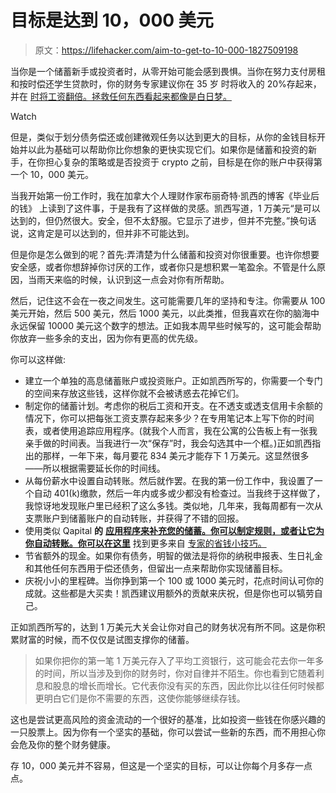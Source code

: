 # 目标是达到 10，000 美元

> 原文：<https://lifehacker.com/aim-to-get-to-10-000-1827509198>

当你是一个储蓄新手或投资者时，从零开始可能会感到畏惧。当你在努力支付房租和按时偿还学生贷款时，你的财务专家建议你在 35 岁 时将收入的 20%存起来，并在 [时将工资翻倍。拯救任何东西看起来都像是白日梦。](https://twocents.lifehacker.com/how-much-money-you-need-to-save-by-the-time-youre-35-1826106733) 

Watch

但是，类似于划分债务偿还或创建微观任务以达到更大的目标，从你的金钱目标开始并以此为基础可以帮助你比你想象的更快实现它们。如果你是储蓄和投资的新手，在你担心复杂的策略或是否投资于 crypto 之前，目标是在你的账户中获得第一个 10，000 美元。

当我开始第一份工作时，我在加拿大个人理财作家布丽奇特·凯西的博客《毕业后的钱》 上读到了这件事，于是我有了这样做的灵感。凯西写道，1 万美元“是可以达到的，但仍然很大。安全，但不太舒服。它显示了进步，但并不完整。”换句话说，这肯定是可以达到的，但并非不可能达到。

但是你是怎么做到的呢？首先:弄清楚为什么储蓄和投资对你很重要。也许你想要安全感，或者你想辞掉你讨厌的工作，或者你只是想积累一笔盈余。不管是什么原因，当雨天来临的时候，认识到这一点会对你有所帮助。

然后，记住这不会在一夜之间发生。这可能需要几年的坚持和专注。你需要从 100 美元开始，然后 500 美元，然后 1000 美元，以此类推，但我喜欢在你的脑海中永远保留 10000 美元这个数字的想法。正如我本周早些时候写的，这可能会帮助你放弃一些多余的支出，因为你有更高的优先级。

你可以这样做:

*   建立一个单独的高息储蓄账户或投资账户。正如凯西所写的，你需要一个专门的空间来存放这些钱，这样你就不会被诱惑去花掉它们。
*   制定你的储蓄计划。考虑你的税后工资和开支。在不透支或透支信用卡余额的情况下，你可以把每张工资支票存起来多少？在专用笔记本上写下你的时间表，或者使用追踪应用程序。(就我个人而言，我在公寓的公告板上有一张我亲手做的时间表。当我进行一次“保存”时，我会勾选其中一个框。)正如凯西指出的那样，一年下来，每月要花 834 美元才能存下 1 万美元。这显然很多——所以根据需要延长你的时间线。
*   从每份薪水中设置自动转账。然后就作罢。在我的第一份工作中，我设置了一个自动 401(k)缴款，然后一年内或多或少都没有检查过。当我终于这样做了，我惊讶地发现账户里已经积了这么多钱。类似地，几年来，我每周都有一次从支票账户到储蓄账户的自动转账，并获得了不错的回报。
*   使用类似 Qapital **的** [**应用程序来补充您的储蓄。你可以制定规则，或者让它为你自动转账。你可以在这里**](https://lifehacker.com/saving-app-showdown-qapital-vs-digit-1790189978) 找到更多来自 [专家的省钱小技巧。](https://twocents.lifehacker.com/the-best-advice-for-saving-as-much-as-you-can-1821196524)
*   节省额外的现金。如果你有债务，明智的做法是将你的纳税申报表、生日礼金和其他任何东西用于偿还债务，但留出一点来帮助你实现储蓄目标。
*   庆祝小小的里程碑。当你挣到第一个 100 或 1000 美元时，花点时间认可你的成就。这些都是大买卖！凯西建议用额外的贡献来庆祝，但是你也可以犒劳自己。

正如凯西所写的，达到 1 万美元大关会让你对自己的财务状况有所不同。这是你积累财富的时候，而不仅仅是试图支撑你的储蓄。

> 如果你把你的第一笔 1 万美元存入了平均工资银行，这可能会花去你一年多的时间，所以当涉及到你的财务时，你对自律并不陌生。你也看到它随着利息和股息的增长而增长。它代表你没有买的东西，因此你比以往任何时候都更明白它们是你不需要的东西，这使你能够继续存钱。

这也是尝试更高风险的资金流动的一个很好的基准，比如投资一些钱在你感兴趣的一只股票上。因为你有一个坚实的基础，你可以尝试一些新的东西，而不用担心你会危及你的整个财务健康。

存 10，000 美元并不容易，但这是一个坚实的目标，可以让你每个月多存一点点。